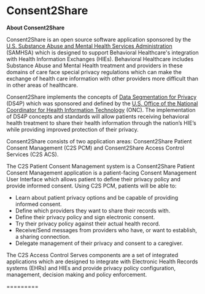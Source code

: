 Consent2Share
=============
<b>About Consent2Share</b>

Consent2Share is an open source software application sponsored by the <a href="http://www.samhsa.gov/">U.S. Substance Abuse and Mental Health Services Administration</a> (SAMHSA) which is designed to support Behavioral Healthcare's integration with Health Information Exchanges (HIEs).  Behavioral Healthcare includes Substance Abuse and Mental Health treatment and providers in these domains of care face special privacy regulations which can make the exchange of health care information with other providers more difficult than in other areas of healthcare.

Consent2Share implements the concepts of <a href="http://wiki.siframework.org/Data+Segmentation+for+Privacy+Homepage">Data Segmentation for Privacy</a> (DS4P) which was sponsored and defined by the <a href="http://www.healthit.gov/"> U.S. Office of the National Coordinator for Health Information Technology</a>  (ONC).  The implementation of DS4P concepts and standards will allow patients receiving behavioral health treatment to share their health information through the nation’s HIE’s while providing improved protection of their privacy.

Consent2Share consists of two application areas:  Consent2Share Patient Consent Management (C2S PCM) and Consent2Share Access Control Services (C2S ACS).

The C2S Patient Consent Management system is a Consent2Share Patient Consent Management application is a patient-facing Consent Management User Interface which allows patient to define their privacy policy and provide informed consent.   Using C2S PCM, patients will be able to:
<ul>
<li>Learn about patient privacy options and be capable of providing informed consent.</li>
<li>Define which providers they want to share their records with.</li>
<li>Define their privacy policy and sign electronic consent.</li>
<li>Try their privacy policy against their actual health record.</li>
<li>Receive/Send messages from providers who have, or want to establish, a sharing connection.</li>
<li>Delegate management of their privacy and consent to a caregiver.</li>
</ul>

The C2S Access Control Serves components are a set of integrated applications which are designed to integrate with Electronic Health Records systems (EHRs) and HIEs and provide privacy policy configuration, management, decision making and policy enforcement.

=========
